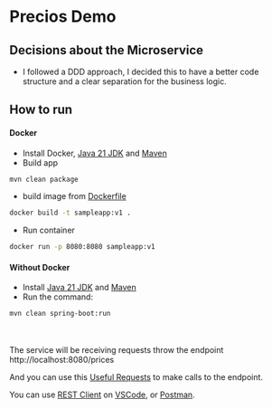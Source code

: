 # Precios Demo

## Decisions about the Microservice

* I followed a DDD approach, I decided this to have a better code structure and a clear separation for the business logic.

## How to run

#### Docker
* Install Docker, [Java 21 JDK](https://adoptium.net/) and [Maven](https://maven.apache.org/download.cgi)
* Build app
```bash
mvn clean package
```
* build image from [Dockerfile](Dockerfile)
```bash
docker build -t sampleapp:v1 .
```
* Run container
```bash
docker run -p 8080:8080 sampleapp:v1
```
#### Without Docker
* Install [Java 21 JDK](https://adoptium.net/) and [Maven](https://maven.apache.org/download.cgi)
* Run the command:
```bash
mvn clean spring-boot:run
```
<br />
<br />
The service will be receiving requests throw the endpoint http://localhost:8080/prices

And you can use this [Useful Requests](req.http) to make calls to the endpoint.

You can use [REST Client](https://marketplace.visualstudio.com/items?itemName=humao.rest-client) on [VSCode](https://code.visualstudio.com/), or [Postman](https://www.postman.com/).
